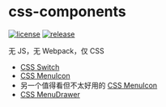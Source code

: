 # css-components
[![license](https://img.shields.io/github/license/ppz-pro/css-components)](https://github.com/ppz-pro/css-components/blob/main/LICENSE)
[![release](https://img.shields.io/github/release/ppz-pro/css-components)](https://github.com/ppz-pro/css-components/releases)

无 JS，无 Webpack，仅 CSS

+ [CSS Switch](https://ppz-pro.github.io/css-components/switch/)
+ [CSS MenuIcon](https://ppz-pro.github.io/css-components/menu-icon/)
+ 另一个值得看但不太好用的 [CSS MenuIcon](https://ppz-pro.github.io/css-components/menu-icon1/)
+ [CSS MenuDrawer](https://ppz-pro.github.io/css-components/menu-drawer/)
